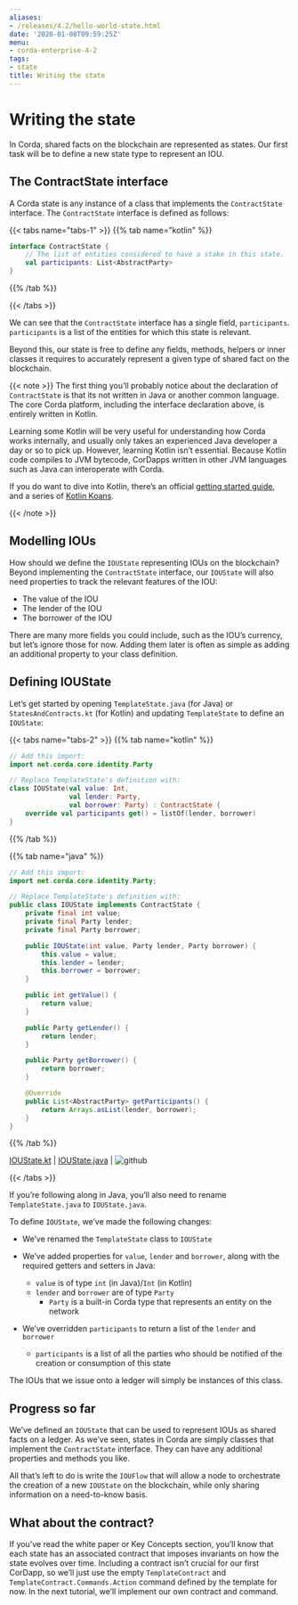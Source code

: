 ```yaml
---
aliases:
- /releases/4.2/hello-world-state.html
date: '2020-01-08T09:59:25Z'
menu:
- corda-enterprise-4-2
tags:
- state
title: Writing the state
---
```





# Writing the state

In Corda, shared facts on the blockchain are represented as states. Our first task will be to define a new state type to
represent an IOU.


## The ContractState interface

A Corda state is any instance of a class that implements the `ContractState` interface. The `ContractState`
interface is defined as follows:

{{< tabs name="tabs-1" >}}
{{% tab name="kotlin" %}}
```kotlin
interface ContractState {
    // The list of entities considered to have a stake in this state.
    val participants: List<AbstractParty>
}
```
{{% /tab %}}

{{< /tabs >}}

We can see that the `ContractState` interface has a single field, `participants`. `participants` is a list of the
entities for which this state is relevant.

Beyond this, our state is free to define any fields, methods, helpers or inner classes it requires to accurately
represent a given type of shared fact on the blockchain.

{{< note >}}
The first thing you’ll probably notice about the declaration of `ContractState` is that its not written in Java
or another common language. The core Corda platform, including the interface declaration above, is entirely written
in Kotlin.

Learning some Kotlin will be very useful for understanding how Corda works internally, and usually only takes an
experienced Java developer a day or so to pick up. However, learning Kotlin isn’t essential. Because Kotlin code
compiles to JVM bytecode, CorDapps written in other JVM languages such as Java can interoperate with Corda.

If you do want to dive into Kotlin, there’s an official
[getting started guide](https://kotlinlang.org/docs/tutorials/), and a series of
[Kotlin Koans](https://kotlinlang.org/docs/tutorials/koans.html).

{{< /note >}}

## Modelling IOUs

How should we define the `IOUState` representing IOUs on the blockchain? Beyond implementing the `ContractState`
interface, our `IOUState` will also need properties to track the relevant features of the IOU:


* The value of the IOU
* The lender of the IOU
* The borrower of the IOU

There are many more fields you could include, such as the IOU’s currency, but let’s ignore those for now. Adding them
later is often as simple as adding an additional property to your class definition.


## Defining IOUState

Let’s get started by opening `TemplateState.java` (for Java) or `StatesAndContracts.kt` (for Kotlin) and updating
`TemplateState` to define an `IOUState`:

{{< tabs name="tabs-2" >}}
{{% tab name="kotlin" %}}
```kotlin
// Add this import:
import net.corda.core.identity.Party

// Replace TemplateState's definition with:
class IOUState(val value: Int,
               val lender: Party,
               val borrower: Party) : ContractState {
    override val participants get() = listOf(lender, borrower)
}

```
{{% /tab %}}

{{% tab name="java" %}}
```java
// Add this import:
import net.corda.core.identity.Party;

// Replace TemplateState's definition with:
public class IOUState implements ContractState {
    private final int value;
    private final Party lender;
    private final Party borrower;

    public IOUState(int value, Party lender, Party borrower) {
        this.value = value;
        this.lender = lender;
        this.borrower = borrower;
    }

    public int getValue() {
        return value;
    }

    public Party getLender() {
        return lender;
    }

    public Party getBorrower() {
        return borrower;
    }

    @Override
    public List<AbstractParty> getParticipants() {
        return Arrays.asList(lender, borrower);
    }
}

```
{{% /tab %}}


[IOUState.kt](https://github.com/corda/enterprise/blob/release/ent/4.2/docs/source/example-code/src/main/kotlin/net/corda/docs/kotlin/tutorial/helloworld/IOUState.kt) | [IOUState.java](https://github.com/corda/enterprise/blob/release/ent/4.2/docs/source/example-code/src/main/java/net/corda/docs/java/tutorial/helloworld/IOUState.java) | ![github](/images/svg/github.svg "github")

{{< /tabs >}}

If you’re following along in Java, you’ll also need to rename `TemplateState.java` to `IOUState.java`.

To define `IOUState`, we’ve made the following changes:


* We’ve renamed the `TemplateState` class to `IOUState`
* We’ve added properties for `value`, `lender` and `borrower`, along with the required getters and setters in
Java:
    * `value` is of type `int` (in Java)/`Int` (in Kotlin)
    * `lender` and `borrower` are of type `Party`
        * `Party` is a built-in Corda type that represents an entity on the network




* We’ve overridden `participants` to return a list of the `lender` and `borrower`
    * `participants` is a list of all the parties who should be notified of the creation or consumption of this state



The IOUs that we issue onto a ledger will simply be instances of this class.


## Progress so far

We’ve defined an `IOUState` that can be used to represent IOUs as shared facts on a ledger. As we’ve seen, states in
Corda are simply classes that implement the `ContractState` interface. They can have any additional properties and
methods you like.

All that’s left to do is write the `IOUFlow` that will allow a node to orchestrate the creation of a new `IOUState`
on the blockchain, while only sharing information on a need-to-know basis.


## What about the contract?

If you’ve read the white paper or Key Concepts section, you’ll know that each state has an associated contract that
imposes invariants on how the state evolves over time. Including a contract isn’t crucial for our first CorDapp, so
we’ll just use the empty `TemplateContract` and `TemplateContract.Commands.Action` command defined by the template
for now. In the next tutorial, we’ll implement our own contract and command.

